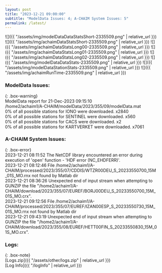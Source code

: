 ```yaml
---
layout: post
title: "2023-12-21 09:00:00"
subtitle: "ModelData Issues: 4; A-CHAIM System Issues: 5"
permalink: /latest/
---
```


![]({{ "/assets/img/modelDataDataStatsShort-2335509.png" | relative_url }})
![]({{ "/assets/img/achaimDataStatsShort-2335509.png" | relative_url }})
![]({{ "/assets/img/achaimDataStatsLong00-2335509.png" | relative_url }})
![]({{ "/assets/img/achaimDataStatsLong01-2335509.png" | relative_url }})
![]({{ "/assets/img/achaimDataStatsLong02-2335509.png" | relative_url }})
![]({{ "/assets/img/modelDataDataStats-2335509.png" | relative_url }})
![]({{ "/assets/img/modelDataStationStats-2335509.png" | relative_url }})
![]({{ "/assets/img/achaimRunTime-2335509.png" | relative_url }})


### ModelData Issues:  
  
{: .box-warning}  
 ModelData report for 21-Dec-2023 09:15:10   
 /home2/achaim1/A-CHAIM/modelData/2023/355/09/modelData.mat   
 0% of all possible stations for IONO were downloaded. x2840   
 0% of all possible stations for SENTINEL were downloaded. x560   
 0% of all possible stations for CACS were downloaded. x2   
 0% of all possible stations for KARTVERKET were downloaded. x7061   
  
### A-CHAIM System Issues:  
  
{: .box-error}  
2023-12-21 08:11:52 The NetCDF library encountered an error during execution of 'open' function - 'HDF error (NC_EHDFERR)'.  
2023-12-21 08:12:46 File /home2/achaim1/A-CHAIM/processed/2023/355/07/CDDIS/WTZR00DEU_S_20233550700_15M_01S_MO.rnx not found by Matlab dir  
2023-12-21 08:36:26 Unexpected end of input stream when attempting to GUNZIP the file "/home2/achaim1/A-CHAIM/download/2023/355/07/EUREF/BORJ00DEU_S_20233550700_15M_01S_MO.crx".  
2023-12-21 09:12:56 File /home2/achaim1/A-CHAIM/processed/2023/355/07/EUREF/IZAN00ESP_S_20233550730_15M_01S_MO.rnx not found by Matlab dir  
2023-12-21 09:43:19 Unexpected end of input stream when attempting to GUNZIP the file "/home2/achaim1/A-CHAIM/download/2023/355/08/EUREF/HETT00FIN_S_20233550830_15M_01S_MO.crx".  

### Logs:  
  
{: .box-note}  
[Logs.zip]({{ "/assets/other/logs.zip" | relative_url }})  
[Log Info]({{ "/logInfo" | relative_url }})  
